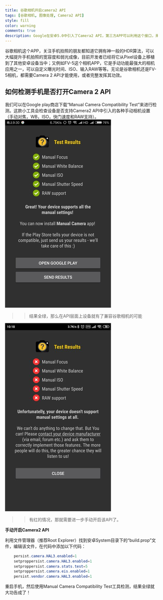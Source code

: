 ```yaml
---
title: 谷歌相机开启camera2 API
tags: [谷歌相机, 图像处理, Camera2 API]
style: fill
color: warning
comments: true
description: Google在安卓5.0中引入了Camera2 API，第三方APP可以利用这个接口，来控制摄像头模组的底层参数；而如果拍照APP的成像算法独到，则可以通过Camera2 API来进一步提升成像质量。
---
```



谷歌相机这个APP，关注手机拍照的朋友都知道它拥有神一般的HDR算法，可以大幅提升手机拍照的宽容度和弱光成像，目前开发者已经将它从Pixel设备上移植到了其他安卓设备当中；又例如FV-5这个相机APP，它是手动功能最强大的相机应用之一，可以自定义曝光时间、ISO、输入RAW等等。无论是谷歌相机还是FV-5相机，都需要Camera 2 API才能使用，或者完整发挥其功效。

## 如何检测手机是否打开Camera 2 API
我们可以在Google play商店下载“Manual Camera Compatibility Test”来进行检测。这款小工具会检查设备是否支持Camera2 API中引入的各种手动相机设置（手动对焦，WB，ISO，快门速度和RAW支持）。
<img src="../assets/2022-6-2-img/reScreenshot_2022-06-02-10-24-25-829_pl.vipek.camer.jpg">

>>结果全绿，那么在API层面上设备就有了兼容谷歌相机的可能

<img src="../assets/2022-6-2-img/Screenshot_2022-06-02-10-24-25-829_pl.vipek.camer2.jpg">

>>有红的情况，那就需要进一步手动开启该API了。

**手动开启Camera2 API**

利用文件管理器（推荐Root Explorer）找到安卓System目录下的“build.prop”文件，编辑该文件，在代码中添加以下代码：

```java
    persist.camera.HAL3.enabled=1
    setproppersist.camera.HAL3.enabled=1
    setproppersist.camera.stats.test=5
    setproppersist.camera.eis.enabled=1
    persist.vendor.camera.HAL3.enabled=1
```

重启手机，然后使用Manual Camera Compatibility Test工具检测，结果全绿就大功告成了！